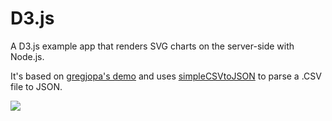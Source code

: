 # D3.js

A D3.js example app that renders SVG charts on the server-side with Node.js.

It's based on [gregjopa's demo](https://github.com/gregjopa/d3-server-side-demo) and uses [simpleCSVtoJSON](https://github.com/rs77/simpleCSVtoJSON) to parse a .CSV file to JSON.

![](https://cdn.hyperdev.com/a03e4c57-8a6e-440c-8485-faed8c5c885c%2Fd3jsServer.png)
